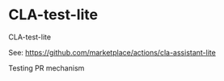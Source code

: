 # CLA-test-lite

CLA-test-lite

See: <https://github.com/marketplace/actions/cla-assistant-lite>

Testing PR mechanism
